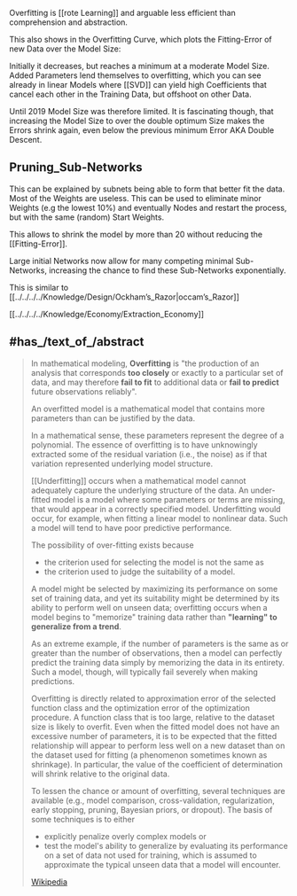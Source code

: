 
Overfitting is [[rote Learning]] 
and arguable less efficient than comprehension and abstraction. 

This also shows in the Overfitting Curve, 
which plots the Fitting-Error of new Data over the Model Size: 

Initially it decreases, 
but reaches a minimum at a moderate Model Size. 
Added Parameters lend themselves to overfitting, 
which you can see already in linear Models where [[SVD]] can yield high Coefficients 
that cancel each other in the Training Data, 
but offshoot on other Data. 

Until 2019 Model Size was therefore limited. 
It is fascinating though, that increasing the Model Size to over the double optimum Size 
makes the Errors shrink again, even below the previous minimum Error AKA Double Descent. 

## Pruning_Sub-Networks 
This can be explained by subnets being able to form that better fit the data. 
Most of the Weights are useless. 
This can be used to eliminate minor Weights (e.g the lowest 10%) and eventually Nodes 
and restart the process, but with the same (random) Start Weights. 

This allows to shrink the model by more than 20 without reducing the [[Fitting-Error]]. 

Large initial Networks now allow for many competing minimal Sub-Networks, 
increasing the chance to find these Sub-Networks exponentially. 

This is similar to [[../../../../Knowledge/Design/Ockham’s_Razor|occam’s_Razor]] 


[[../../../../Knowledge/Economy/Extraction_Economy]] 


## #has_/text_of_/abstract 

> In mathematical modeling, **Overfitting** is "the production of 
> an analysis that corresponds __too closely__ or exactly to a particular set of data, 
> and may therefore __fail to fit__ to additional data or __fail to predict__ future observations reliably". 
> 
> An overfitted model is a mathematical model that 
> contains more parameters than can be justified by the data. 
> 
> In a mathematical sense, these parameters represent the degree of a polynomial. 
> The essence of overfitting is to have unknowingly 
> extracted some of the residual variation (i.e., the noise) 
> as if that variation represented underlying model structure. 
>
> [[Underfitting]] occurs when a mathematical model 
> cannot adequately capture the underlying structure of the data. 
> An under-fitted model is a model where some parameters or terms are missing,
> that would appear in a correctly specified model. 
> Underfitting would occur, for example, when fitting a linear model to nonlinear data. 
> Such a model will tend to have poor predictive performance.
>
> The possibility of over-fitting exists because 
> - the criterion used for selecting the model is not the same as 
> - the criterion used to judge the suitability of a model. 
> 
> A model might be selected by maximizing its performance on some set of training data, 
> and yet its suitability might be determined by its ability to perform well on unseen data; 
> overfitting occurs when a model begins to "memorize" training data 
> rather than __"learning" to generalize from a trend__. 
>
> As an extreme example, if the number of parameters is the same as 
> or greater than the number of observations, then a model can perfectly predict the training data 
> simply by memorizing the data in its entirety. 
> Such a model, though, will typically fail severely when making predictions. 
>
> Overfitting is directly related to approximation error of the selected function class 
> and the optimization error of the optimization procedure. 
> A function class that is too large, relative to the dataset size is likely to overfit. 
> Even when the fitted model does not have an excessive number of parameters, 
> it is to be expected that the fitted relationship will appear to 
> perform less well on a new dataset than on the dataset used for fitting 
> (a phenomenon sometimes known as shrinkage). 
> In particular, the value of the coefficient of determination will shrink relative to the original data.
>
> To lessen the chance or amount of overfitting, several techniques are available 
> (e.g., model comparison, cross-validation, regularization, early stopping, pruning, Bayesian priors, or dropout). The basis of some techniques is to either 
> - explicitly penalize overly complex models or 
> - test the model's ability to generalize by evaluating its 
>   performance on a set of data not used for training, 
>   which is assumed to approximate the typical unseen data that a model will encounter.
>
> [Wikipedia](https://en.wikipedia.org/wiki/Overfitting) 




